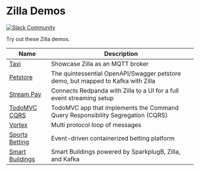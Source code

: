 # Zilla Demos

[![Slack Community][community-image]][community-join]

[community-image]: https://img.shields.io/badge/slack-@aklivitycommunity-blue.svg?logo=slack
[community-join]: https://www.aklivity.io/slack

Try out these Zilla demos.

| Name                               | Description                                                                      |
|------------------------------------|----------------------------------------------------------------------------------|
| [Taxi](taxi)                       | Showcase Zilla as an MQTT broker                                                 |
| [Petstore](petstore)               | The quintessential OpenAPI/Swagger petstore demo, but mapped to Kafka with Zilla |
| [Stream Pay](streampay)            | Connects Redpanda with Zilla to a UI for a full event streaming setup            |
| [TodoMVC CQRS](todo-mvc-cqrs)      | TodoMVC app that implements the Command Query Responsibility Segregation (CQRS)  |
| [Vortex](vortex)                   | Multi protocol loop of messages                                                  |
| [Sports Betting](sports-betting)   | Event-driven containerized betting platform                                      |
| [Smart Buildings](smart-buildings) | Smart Buildings powered by SparkplugB, Zilla, and Kafka                          |